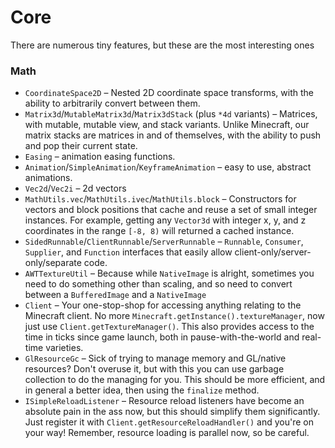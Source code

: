 # Core
There are numerous tiny features, but these are the most interesting ones

### Math
- `CoordinateSpace2D` – Nested 2D coordinate space transforms, with the ability to arbitrarily convert between them.
- `Matrix3d`/`MutableMatrix3d`/`Matrix3dStack` (plus `*4d` variants) – Matrices, with mutable, mutable view, and stack 
variants. Unlike Minecraft, our matrix stacks are matrices in and of themselves, with the ability to push and pop their
current state.
- `Easing` – animation easing functions.
- `Animation`/`SimpleAnimation`/`KeyframeAnimation` – easy to use, abstract animations.
- `Vec2d`/`Vec2i` – 2d vectors
- `MathUtils.vec`/`MathUtils.ivec`/`MathUtils.block` – Constructors for vectors and block positions that cache and reuse 
a set of small integer instances. For example, getting any `Vector3d` with integer x, y, and z coordinates in the range 
`[-8, 8)` will returned a cached instance. 
- `SidedRunnable`/`ClientRunnable`/`ServerRunnable` – `Runnable`, `Consumer`, `Supplier`, and `Function` interfaces that
easily allow client-only/server-only/separate code.
- `AWTTextureUtil` – Because while `NativeImage` is alright, sometimes you need to do something other than scaling, and
so need to convert between a `BufferedImage` and a `NativeImage`
- `Client` – Your one-stop-shop for accessing anything relating to the Minecraft client. No more 
`Minecraft.getInstance().textureManager`, now just use `Client.getTextureManager()`. This also provides access to the 
time in ticks since game launch, both in pause-with-the-world and real-time varieties.
- `GlResourceGc` – Sick of trying to manage memory and GL/native resources? Don't overuse it, but with this you can use
garbage collection to do the managing for you. This should be more efficient, and in general a better idea, then using
the `finalize` method.
- `ISimpleReloadListener` – Resource reload listeners have become an absolute pain in the ass now, but this should 
simplify them significantly. Just register it with `Client.getResourceReloadHandler()` and you're on your way! Remember,
resource loading is parallel now, so be careful.
